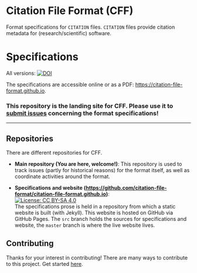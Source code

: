 # Citation File Format (CFF)

Format specifications for `CITATION` files. `CITATION` files provide citation metadata for (research/scientific) software.

# Specifications

All versions: [![DOI](https://zenodo.org/badge/DOI/10.5281/zenodo.1003149.svg)](https://doi.org/10.5281/zenodo.1003149)

The specifications are accessible online or as a PDF: <https://citation-file-format.github.io>.

### This repository is the landing site for CFF. Please use it to [submit issues](https://github.com/citation-file-format/citation-file-format/issues) concerning the format specifications!

---

## Repositories

There are different repositories for CFF.

- **Main repository (You are here, welcome!)**: This repository is used to track issues (partly for historical reasons) for the format itself, as well as coordinate activities around the format.

- **Specifications and website (https://github.com/citation-file-format/citation-file-format.github.io)**:  
[![License: CC BY-SA 4.0](https://img.shields.io/badge/License-CC%20BY--SA%204.0-lightgrey.svg)](https://creativecommons.org/licenses/by-sa/4.0/)  
The specifications prose is held in a repository from which a static website is built (with Jekyll). This website is hosted on GitHub via GitHub Pages. The `src` branch holds the sources for specifications and website, the `master` branch is where the live website lives.

## Contributing

Thanks for your interest in contributing! There are many ways to contribute to this project. Get started [here](CONTRIBUTING.md).
